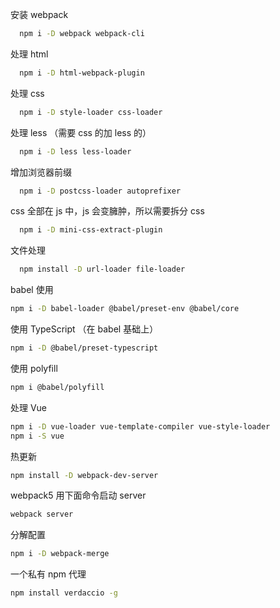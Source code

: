 安装 webpack

```bash
  npm i -D webpack webpack-cli
```

处理 html

```bash
  npm i -D html-webpack-plugin
```

处理 css

```bash
  npm i -D style-loader css-loader
```

处理 less （需要 css 的加 less 的）

```bash
  npm i -D less less-loader
```

增加浏览器前缀

```bash
  npm i -D postcss-loader autoprefixer
```

css 全部在 js 中，js 会变臃肿，所以需要拆分 css

```bash
  npm i -D mini-css-extract-plugin
```

文件处理

```bash
  npm install -D url-loader file-loader
```

babel 使用

```bash
npm i -D babel-loader @babel/preset-env @babel/core
```

使用 TypeScript （在 babel 基础上）

```bash
npm i -D @babel/preset-typescript
```

使用 polyfill

```bash
npm i @babel/polyfill
```

处理 Vue

```bash
npm i -D vue-loader vue-template-compiler vue-style-loader
npm i -S vue
```

热更新

```bash
npm install -D webpack-dev-server
```

webpack5 用下面命令启动 server

```bash
webpack server
```

分解配置

```bash
npm i -D webpack-merge
```

一个私有 npm 代理

```bash
npm install verdaccio -g
```
